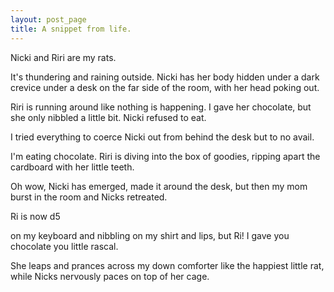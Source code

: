 ```yaml
---
layout: post_page
title: A snippet from life.
---
```


Nicki and Riri are my rats.

It's thundering and raining outside. Nicki has her body hidden under a dark crevice under a desk on the far side of the room, with her head poking out.

Riri is running around like nothing is happening. I gave her chocolate, but she only nibbled a little bit. Nicki refused to eat.

I tried everything to coerce Nicki out from behind the desk but to no avail. 

I'm eating chocolate. Riri is diving into the box of goodies, ripping apart the cardboard with her little teeth. 

Oh wow, Nicki has emerged, made it around the desk, but then my mom burst in the room and Nicks retreated.

Ri is now                              d5         

on my keyboard and nibbling on my shirt and lips, but Ri! I gave you chocolate you little rascal. 

She leaps and prances across my down comforter like the happiest little rat, while Nicks nervously paces on top of her cage.
